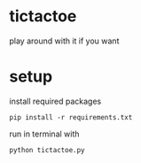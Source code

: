 # tictactoe
play around with it if you want
# setup
install required packages
```
pip install -r requirements.txt
```
run in terminal with
```
python tictactoe.py
```
